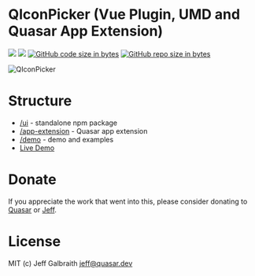 QIconPicker (Vue Plugin, UMD and Quasar App Extension)
===

![](https://img.shields.io/npm/v/@quasar/quasar-ui-qiconpicker.svg?label=@quasar/quasar-ui-qiconpicker)
![](https://img.shields.io/npm/v/@quasar/quasar-app-extension-qiconpicker.svg?label=@quasar/quasar-app-extension-qiconpicker)
[![GitHub code size in bytes](https://img.shields.io/github/languages/code-size/quasarframework/app-extension-qiconpicker.svg)]()
[![GitHub repo size in bytes](https://img.shields.io/github/repo-size/quasarframework/app-extension-qiconpicker.svg)]()

![QIconPicker](https://raw.githubusercontent.com/quasarframework/quasar-ui-qiconpicker/dev/demo/src/statics/q-icon-picker.png)

# Structure
* [/ui](ui) - standalone npm package
* [/app-extension](app-extension) - Quasar app extension
* [/demo](demo) - demo and examples
* [Live Demo](https://quasarframework.github.io/quasar-ui-qiconpicker/docs)

# Donate
If you appreciate the work that went into this, please consider donating to [Quasar](https://donate.quasar.dev) or [Jeff](https://github.com/sponsors/hawkeye64).

# License
MIT (c) Jeff Galbraith <jeff@quasar.dev>

